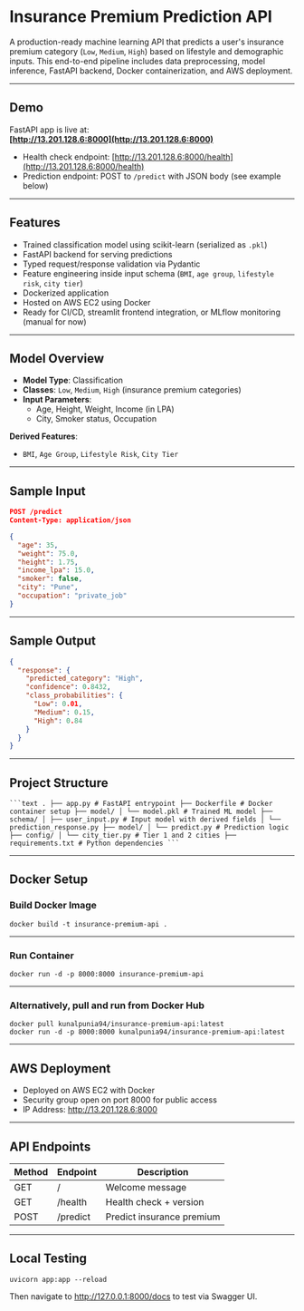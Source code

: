 # Insurance Premium Prediction API

A production-ready machine learning API that predicts a user's insurance premium category (`Low`, `Medium`, `High`) based on lifestyle and demographic inputs. This end-to-end pipeline includes data preprocessing, model inference, FastAPI backend, Docker containerization, and AWS deployment.

---

## Demo

FastAPI app is live at:  
**[http://13.201.128.6:8000](http://13.201.128.6:8000)**

- Health check endpoint: [http://13.201.128.6:8000/health](http://13.201.128.6:8000/health)  
- Prediction endpoint: POST to `/predict` with JSON body (see example below)

---

## Features

- Trained classification model using scikit-learn (serialized as `.pkl`)
- FastAPI backend for serving predictions
- Typed request/response validation via Pydantic
- Feature engineering inside input schema (`BMI`, `age group`, `lifestyle risk`, `city tier`)
- Dockerized application
- Hosted on AWS EC2 using Docker
- Ready for CI/CD, streamlit frontend integration, or MLflow monitoring (manual for now)

---

## Model Overview

- **Model Type**: Classification  
- **Classes**: `Low`, `Medium`, `High` (insurance premium categories)  
- **Input Parameters**:
  - Age, Height, Weight, Income (in LPA)
  - City, Smoker status, Occupation

**Derived Features**:
- `BMI`, `Age Group`, `Lifestyle Risk`, `City Tier`

---

## Sample Input

```json
POST /predict
Content-Type: application/json

{
  "age": 35,
  "weight": 75.0,
  "height": 1.75,
  "income_lpa": 15.0,
  "smoker": false,
  "city": "Pune",
  "occupation": "private_job"
}
```

---

## Sample Output

```json
{
  "response": {
    "predicted_category": "High",
    "confidence": 0.8432,
    "class_probabilities": {
      "Low": 0.01,
      "Medium": 0.15,
      "High": 0.84
    }
  }
}
```

---

## Project Structure
<pre><code>```text . ├── app.py # FastAPI entrypoint ├── Dockerfile # Docker container setup ├── model/ │ └── model.pkl # Trained ML model ├── schema/ │ ├── user_input.py # Input model with derived fields │ └── prediction_response.py ├── model/ │ └── predict.py # Prediction logic ├── config/ │ └── city_tier.py # Tier 1 and 2 cities ├── requirements.txt # Python dependencies ``` </code></pre>

---

## Docker Setup
### Build Docker Image
```
docker build -t insurance-premium-api .
```

---

### Run Container
```
docker run -d -p 8000:8000 insurance-premium-api
```

---

### Alternatively, pull and run from Docker Hub
```
docker pull kunalpunia94/insurance-premium-api:latest
docker run -d -p 8000:8000 kunalpunia94/insurance-premium-api:latest
```

---

## AWS Deployment

- Deployed on AWS EC2 with Docker
- Security group open on port 8000 for public access
- IP Address: http://13.201.128.6:8000

---

## API Endpoints
| Method | Endpoint   | Description               |
|--------|------------|---------------------------|
| GET    | /          | Welcome message           |
| GET    | /health    | Health check + version    |
| POST   | /predict   | Predict insurance premium |

---

## Local Testing
```
uvicorn app:app --reload
```
Then navigate to http://127.0.0.1:8000/docs to test via Swagger UI.

